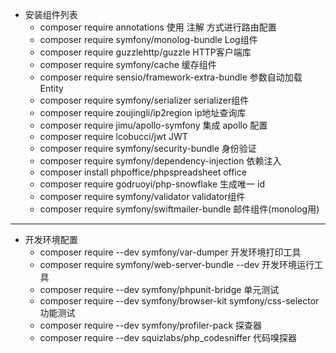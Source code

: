 * 安装组件列表
    * composer require annotations 使用 注解 方式进行路由配置
    * composer require symfony/monolog-bundle    Log组件
    * composer require guzzlehttp/guzzle HTTP客户端库
    * composer require symfony/cache 缓存组件
    * composer require sensio/framework-extra-bundle 参数自动加载Entity
    * composer require symfony/serializer serializer组件
    * composer require zoujingli/ip2region ip地址查询库
    * composer require jimu/apollo-symfony  集成 apollo 配置
    * composer require lcobucci/jwt JWT
    * composer require symfony/security-bundle 身份验证
    * composer require symfony/dependency-injection 依赖注入
    * composer install phpoffice/phpspreadsheet office
    * composer require godruoyi/php-snowflake 生成唯一 id
    * composer require symfony/validator validator组件
    * composer require symfony/swiftmailer-bundle 邮件组件(monolog用)
    
---------------------------------

* 开发环境配置
    * composer require --dev symfony/var-dumper 开发环境打印工具
    * composer require symfony/web-server-bundle --dev 开发环境运行工具
    * composer require --dev symfony/phpunit-bridge 单元测试
    * composer require --dev symfony/browser-kit symfony/css-selector 功能测试
    * composer require --dev symfony/profiler-pack 探查器
    * composer require --dev squizlabs/php_codesniffer 代码嗅探器